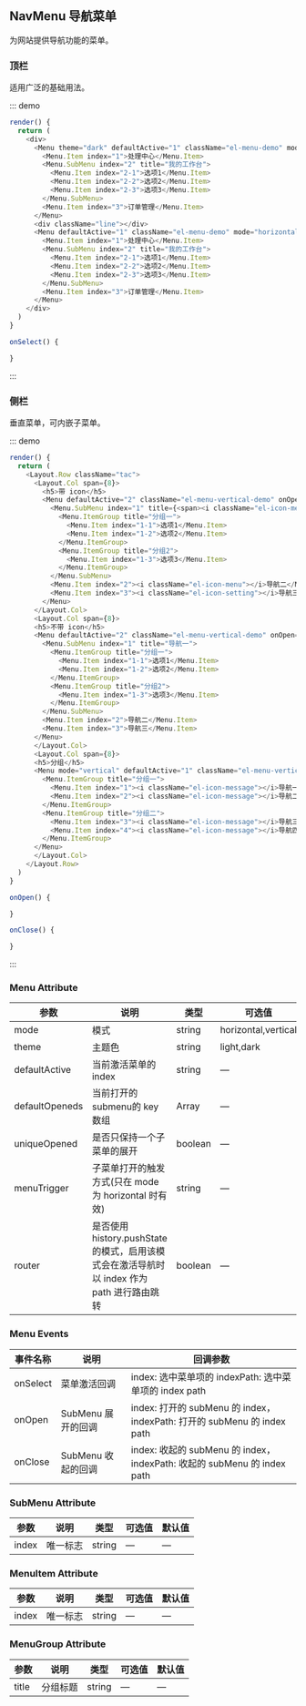 ## NavMenu 导航菜单

为网站提供导航功能的菜单。

### 顶栏

适用广泛的基础用法。

::: demo
```js
render() {
  return (
    <div>
      <Menu theme="dark" defaultActive="1" className="el-menu-demo" mode="horizontal" onSelect={this.onSelect.bind(this)}>
        <Menu.Item index="1">处理中心</Menu.Item>
        <Menu.SubMenu index="2" title="我的工作台">
          <Menu.Item index="2-1">选项1</Menu.Item>
          <Menu.Item index="2-2">选项2</Menu.Item>
          <Menu.Item index="2-3">选项3</Menu.Item>
        </Menu.SubMenu>
        <Menu.Item index="3">订单管理</Menu.Item>
      </Menu>
      <div className="line"></div>
      <Menu defaultActive="1" className="el-menu-demo" mode="horizontal" onSelect={this.onSelect.bind(this)}>
        <Menu.Item index="1">处理中心</Menu.Item>
        <Menu.SubMenu index="2" title="我的工作台">
          <Menu.Item index="2-1">选项1</Menu.Item>
          <Menu.Item index="2-2">选项2</Menu.Item>
          <Menu.Item index="2-3">选项3</Menu.Item>
        </Menu.SubMenu>
        <Menu.Item index="3">订单管理</Menu.Item>
      </Menu>
    </div>
  )
}

onSelect() {

}
```
:::

### 侧栏

垂直菜单，可内嵌子菜单。

::: demo
```js
render() {
  return (
    <Layout.Row className="tac">
      <Layout.Col span={8}>
        <h5>带 icon</h5>
        <Menu defaultActive="2" className="el-menu-vertical-demo" onOpen={this.onOpen.bind(this)} onClose={this.onClose.bind(this)}>
          <Menu.SubMenu index="1" title={<span><i className="el-icon-message"></i>导航一</span>}>
            <Menu.ItemGroup title="分组一">
              <Menu.Item index="1-1">选项1</Menu.Item>
              <Menu.Item index="1-2">选项2</Menu.Item>
            </Menu.ItemGroup>
            <Menu.ItemGroup title="分组2">
              <Menu.Item index="1-3">选项3</Menu.Item>
            </Menu.ItemGroup>
          </Menu.SubMenu>
          <Menu.Item index="2"><i className="el-icon-menu"></i>导航二</Menu.Item>
          <Menu.Item index="3"><i className="el-icon-setting"></i>导航三</Menu.Item>
        </Menu>
      </Layout.Col>
      <Layout.Col span={8}>
      <h5>不带 icon</h5>
      <Menu defaultActive="2" className="el-menu-vertical-demo" onOpen={this.onOpen.bind(this)} onClose={this.onClose.bind(this)} theme="dark">
        <Menu.SubMenu index="1" title="导航一">
          <Menu.ItemGroup title="分组一">
            <Menu.Item index="1-1">选项1</Menu.Item>
            <Menu.Item index="1-2">选项2</Menu.Item>
          </Menu.ItemGroup>
          <Menu.ItemGroup title="分组2">
            <Menu.Item index="1-3">选项3</Menu.Item>
          </Menu.ItemGroup>
        </Menu.SubMenu>
        <Menu.Item index="2">导航二</Menu.Item>
        <Menu.Item index="3">导航三</Menu.Item>
      </Menu>
      </Layout.Col>
      <Layout.Col span={8}>
      <h5>分组</h5>
      <Menu mode="vertical" defaultActive="1" className="el-menu-vertical-demo">
        <Menu.ItemGroup title="分组一">
          <Menu.Item index="1"><i className="el-icon-message"></i>导航一</Menu.Item>
          <Menu.Item index="2"><i className="el-icon-message"></i>导航二</Menu.Item>
        </Menu.ItemGroup>
        <Menu.ItemGroup title="分组二">
          <Menu.Item index="3"><i className="el-icon-message"></i>导航三</Menu.Item>
          <Menu.Item index="4"><i className="el-icon-message"></i>导航四</Menu.Item>
        </Menu.ItemGroup>
      </Menu>
      </Layout.Col>
    </Layout.Row>
  )
}

onOpen() {

}

onClose() {

}
```
:::

### Menu Attribute
| 参数      | 说明    | 类型      | 可选值       | 默认值   |
|---------- |-------- |---------- |-------------  |-------- |
| mode     | 模式   | string  |   horizontal,vertical   | vertical |
| theme     | 主题色   | string    | light,dark | light |
| defaultActive | 当前激活菜单的 index | string    | — | — |
| defaultOpeneds | 当前打开的submenu的 key 数组 | Array    | — | — |
| uniqueOpened  | 是否只保持一个子菜单的展开 | boolean   | — | false   |
| menuTrigger  | 子菜单打开的触发方式(只在 mode 为 horizontal 时有效) | string   | — | hover   |
| router  | 是否使用 history.pushState 的模式，启用该模式会在激活导航时以 index 作为 path 进行路由跳转 | boolean   | — | false   |

### Menu Events
| 事件名称      | 说明    | 回调参数      |
|---------- |-------- |---------- |
| onSelect  | 菜单激活回调 | index: 选中菜单项的 indexPath: 选中菜单项的 index path  |
| onOpen  | SubMenu 展开的回调 | index: 打开的 subMenu 的 index， indexPath: 打开的 subMenu 的 index path  |
| onClose  | SubMenu 收起的回调 | index: 收起的 subMenu 的 index， indexPath: 收起的 subMenu 的 index path  |

### SubMenu Attribute
| 参数      | 说明    | 类型      | 可选值       | 默认值   |
|---------- |-------- |---------- |-------------  |-------- |
| index     | 唯一标志   | string  | — | — |

### MenuItem Attribute
| 参数      | 说明    | 类型      | 可选值       | 默认值   |
|---------- |-------- |---------- |-------------  |-------- |
| index     | 唯一标志   | string  | — | — |

### MenuGroup Attribute
| 参数      | 说明    | 类型      | 可选值       | 默认值   |
|---------- |-------- |---------- |-------------  |-------- |
| title     | 分组标题   | string  | — | — |
